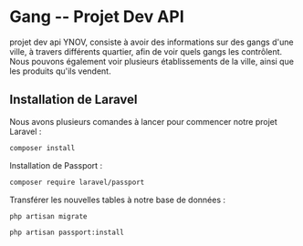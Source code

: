 # Gang -- Projet Dev API
projet dev api YNOV, consiste à avoir des informations sur des gangs d'une ville, à travers différents quartier, afin de voir quels gangs les contrôlent. Nous pouvons également voir plusieurs établissements de la ville, ainsi que les produits qu'ils vendent. 
## Installation de Laravel

Nous avons plusieurs comandes à lancer pour commencer notre projet Laravel :
```bash
composer install
```

Installation de Passport :
```bash
composer require laravel/passport
```
Transférer les nouvelles tables à notre base de données :
```bash
php artisan migrate
```
```bash
php artisan passport:install
```